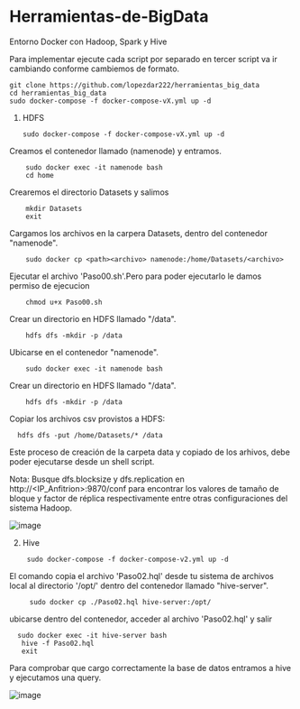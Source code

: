 # Herramientas-de-BigData
Entorno Docker con Hadoop, Spark y Hive

Para implementar ejecute cada script por separado en tercer script va ir cambiando conforme cambiemos de formato.

    git clone https://github.com/lopezdar222/herramientas_big_data
    cd herramientas_big_data
    sudo docker-compose -f docker-compose-vX.yml up -d

1) HDFS
   
       sudo docker-compose -f docker-compose-vX.yml up -d
   
Creamos el contenedor llamado (namenode) y entramos.
        
        sudo docker exec -it namenode bash
        cd home 

Crearemos el directorio Datasets y salimos
        
        mkdir Datasets
        exit
Cargamos los archivos en la carpera Datasets, dentro del contenedor "namenode".

        sudo docker cp <path><archivo> namenode:/home/Datasets/<archivo>

Ejecutar el archivo 'Paso00.sh'.Pero para poder ejecutarlo le damos permiso de ejecucion

        chmod u+x Paso00.sh
        
Crear un directorio en HDFS llamado "/data".
        
        hdfs dfs -mkdir -p /data

Ubicarse en el contenedor "namenode".

        sudo docker exec -it namenode bash

Crear un directorio en HDFS llamado "/data".

        hdfs dfs -mkdir -p /data

Copiar los archivos csv provistos a HDFS:

      hdfs dfs -put /home/Datasets/* /data

Este proceso de creación de la carpeta data y copiado de los arhivos, debe poder ejecutarse desde un shell script.

Nota: Busque dfs.blocksize y dfs.replication en http://<IP_Anfitrion>:9870/conf para encontrar los valores de tamaño de bloque y factor de réplica respectivamente entre otras configuraciones del sistema Hadoop.

![image](https://github.com/ylathan/Herramientas-de-BigData/assets/98925562/596a9f3f-0322-4eab-a5b8-71ff7263a386)

2) Hive
   
        sudo docker-compose -f docker-compose-v2.yml up -d
   
El comando copia el archivo 'Paso02.hql' desde tu sistema de archivos local al directorio '/opt/' dentro del contenedor llamado "hive-server".

         sudo docker cp ./Paso02.hql hive-server:/opt/

         
 ubicarse dentro del contenedor, acceder al archivo 'Paso02.hql' y salir

      sudo docker exec -it hive-server bash
       hive -f Paso02.hql
       exit



Para comprobar que cargo correctamente la base de datos entramos a hive y ejecutamos una query.

![image](https://github.com/ylathan/Herramientas-de-BigData/assets/98925562/e2bd671f-a2bd-4b5e-a4a3-7999337745da)










        


